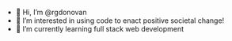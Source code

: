 - 👋 Hi, I’m @rgdonovan
- 👀 I’m interested in using code to enact positive societal change!
- 🌱 I’m currently learning full stack web development

<!---
rgdonovan/rgdonovan is a ✨ special ✨ repository because its `README.md` (this file) appears on your GitHub profile.
You can click the Preview link to take a look at your changes.
--->
